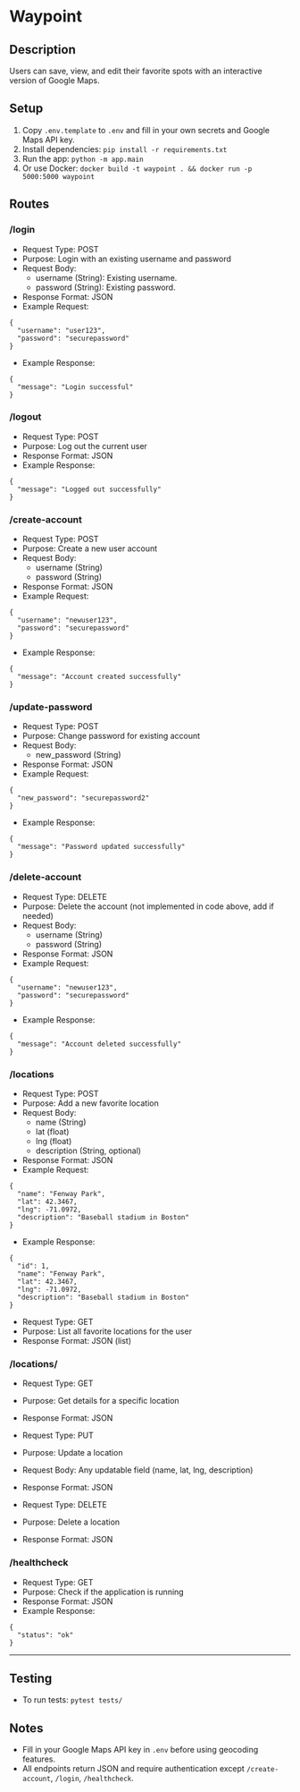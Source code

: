 # Waypoint

## Description
Users can save, view, and edit their favorite spots with an interactive version of Google Maps.

## Setup
1. Copy `.env.template` to `.env` and fill in your own secrets and Google Maps API key.
2. Install dependencies: `pip install -r requirements.txt`
3. Run the app: `python -m app.main`
4. Or use Docker: `docker build -t waypoint . && docker run -p 5000:5000 waypoint`

## Routes

### /login
* Request Type: POST
* Purpose: Login with an existing username and password
* Request Body:
  - username (String): Existing username.
  - password (String): Existing password.
* Response Format: JSON
* Example Request:
```
{
  "username": "user123",
  "password": "securepassword"
}
```
* Example Response:
```
{
  "message": "Login successful"
}
```

### /logout
* Request Type: POST
* Purpose: Log out the current user
* Response Format: JSON
* Example Response:
```
{
  "message": "Logged out successfully"
}
```

### /create-account
* Request Type: POST
* Purpose: Create a new user account
* Request Body:
  - username (String)
  - password (String)
* Response Format: JSON
* Example Request:
```
{
  "username": "newuser123",
  "password": "securepassword"
}
```
* Example Response:
```
{
  "message": "Account created successfully"
}
```

### /update-password
* Request Type: POST
* Purpose: Change password for existing account
* Request Body:
  - new_password (String)
* Response Format: JSON
* Example Request:
```
{
  "new_password": "securepassword2"
}
```
* Example Response:
```
{
  "message": "Password updated successfully"
}
```

### /delete-account
* Request Type: DELETE
* Purpose: Delete the account (not implemented in code above, add if needed)
* Request Body:
  - username (String)
  - password (String)
* Response Format: JSON
* Example Request:
```
{
  "username": "newuser123",
  "password": "securepassword"
}
```
* Example Response:
```
{
  "message": "Account deleted successfully"
}
```

### /locations
* Request Type: POST
* Purpose: Add a new favorite location
* Request Body:
  - name (String)
  - lat (float)
  - lng (float)
  - description (String, optional)
* Response Format: JSON
* Example Request:
```
{
  "name": "Fenway Park",
  "lat": 42.3467,
  "lng": -71.0972,
  "description": "Baseball stadium in Boston"
}
```
* Example Response:
```
{
  "id": 1,
  "name": "Fenway Park",
  "lat": 42.3467,
  "lng": -71.0972,
  "description": "Baseball stadium in Boston"
}
```

* Request Type: GET
* Purpose: List all favorite locations for the user
* Response Format: JSON (list)

### /locations/<id>
* Request Type: GET
* Purpose: Get details for a specific location
* Response Format: JSON

* Request Type: PUT
* Purpose: Update a location
* Request Body: Any updatable field (name, lat, lng, description)
* Response Format: JSON

* Request Type: DELETE
* Purpose: Delete a location
* Response Format: JSON

### /healthcheck
* Request Type: GET
* Purpose: Check if the application is running
* Response Format: JSON
* Example Response:
```
{
  "status": "ok"
}
```

---

## Testing
- To run tests: `pytest tests/`

## Notes
- Fill in your Google Maps API key in `.env` before using geocoding features.
- All endpoints return JSON and require authentication except `/create-account`, `/login`, `/healthcheck`.